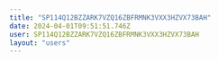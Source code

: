 ```yaml
---
title: "SP114Q12BZZARK7VZQ16ZBFRMNK3VXX3HZVX73BAH"
date: 2024-04-01T09:51:51.746Z
user: SP114Q12BZZARK7VZQ16ZBFRMNK3VXX3HZVX73BAH
layout: "users"
---
```

    